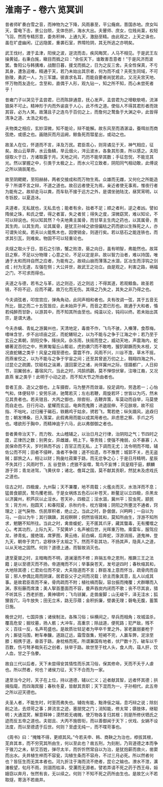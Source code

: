 # 淮南子 - 卷六 览冥训

昔者师旷奏白雪之音，而神物为之下降，风雨暴至，平公癃病，晋国赤地。庶女叫天，雷电下击，景公台陨，支体伤折，海水大出。夫瞽师、庶女，位贱尚葈，权轻飞羽，然而专精厉意，委务积神，上通九天，激励至精。由此观之，上天之诛也，虽在圹虚幽闲，辽远隐匿，重袭石室，界障险阴，其无所逃之亦明矣。

武王伐纣，渡于孟津，阳侯之波，逆流而击，疾风晦冥，人马不相见。于是武王左操黄钺，右秉白旄，瞋目而撝之曰：“余任天下，谁敢害吾意者！”于是风济而波罢。鲁阳公与韩搆难，战酣日暮，援戈而撝之，日为之反三舍。夫全性保真，不亏其身，遭急迫难，精通于天，若乃未始出其宗者，何为而不成？夫死生同域，不可胁陵，勇武一人，为三军雄。彼直求名耳，而能自要者尚犹若此，又况夫宫天地、怀万物而友造化，含至和，直偶于人形，观九钻一，知之所不知，而心未尝死者乎！

昔雍门子以哭见于孟尝君，已而陈辞通意，抚心发声，孟尝君为之增欷歍唈，流涕狼戾不可止。精神形于内而外谕哀于人心，此不传之道。使俗人不得其君形者而效其容，必为人笑。故蒲且子之连鸟于百仞之上，而詹何之鹜鱼于大渊之中，此皆得清净之道、太浩之和也。

夫物类之相应，玄妙深微，知不能论，辩不能解。故东风至而酒湛溢，蚕咡丝而商弦绝，或感之也。画随灰而月运阙，鲸鱼死而彗星出，或动之也。

故圣人在位，怀道而不言，泽及万民。君臣乖心，则背谲见于天，神气相应，征矣。故山云草莽，水云鱼鳞，旱云烟火，涔云波水，各象其形类，所以感之。夫阳燧取火于日，方诸取露于月。天地之间，巧历不能举其数；手征忽怳，不能览其光。然以掌握之中，引类于太极之上，而水火可立致者，阴阳同气相动敢，此傅说之所以骑辰尾也。

故至阴飂飂，至阳赫赫，两者交接成和而万物生焉。众雄而无雌，又何化之所能造乎？所谓不言之辩，不道之道也。故召远者使无为焉，亲近者使无事焉，惟夜行者为能有之。故却走马以粪，而车轨不接于远方之外，是谓坐驰陆沈，昼冥宵明，以冬铄胶，以夏造冰。

夫道者，无私就也，无私去也；能者有余，拙者不足；顺之者利，逆之者凶。譬如隋侯之珠，和氏之壁，得之者富，失之者贫；得失之度，深微窈冥，难以知论，不可以辩说也。何以知其然？今夫地黄主属骨，而甘草主生肉之药也，以其属骨，责其生肉，以其生肉，论其属骨，是犹王孙绰之欲倍偏枯之药而欲以生殊死之人，亦可谓失论矣。若夫以火能焦木也，因使销金，则道行矣。若以慈石之能连铁也，而求其引瓦，则难矣。物固不可以轻重论也。

夫燧之取火于日，慈石之引铁，蟹之败漆，葵之向日，虽有明智，弗能然也。故耳目之察，不足以分物理；心意之论，不足以定是非。故以智力治者，难以持国，唯通于太和而持自然之应者，为能有之。故峣山崩而薄落之水涸，区冶生而淳钩之剑成；纣为无道，左强在侧；大公并世，故武王之功立。由是观之，利害之路，祸福之门，不可求而得也。

夫道之与德，若韦之与革，远之则迩，近之则远；不得其道，若观鲦鱼。故圣若镜，不将不迎，应而不藏，故万化而无伤。其得之乃失之，其失之非乃得之也。

今夫调弦者，叩宫宫应，弹角角动，此同声相和者也。夫有改调一弦，其于五音无 所比，鼓之而二十五弦皆应，此未始异于声，而音之君已形也。故通于大和者，惛若纯醉而甘卧，以游其中，而不知其所由至也。纯温以沦，钝闷以终。若未始出其宗，是谓大通。

今夫赤螭、青虬之游冀州也，天清地定，毒兽不作，飞鸟不骇，入榛薄，食荐梅，嗜味含甘，步不出顷亩之区，而蛇鳝轻之，以为不能与之争于江海之中；若乃至于玄云之素朝，阴阳交争，降扶风，杂冻雨，扶摇而登之，威动天地，声震海内，蛇蟮著泥百仞之中，熊罴匍匐丘山磛岩，虎豹袭穴而不敢咆，猨狖颠蹶而失木枝，又况直蛇鳝之类乎！风皇之翔至德也，雷霆不作，风雨不兴，川谷不澹，草木不摇，而燕雀佼之，以为不能与之争于宇宙之间；还至其曾逝万仞之上，翱翔四海之外，过昆仑之疏圃，饮砥柱之湍濑，邅回蒙汜之诸，尚佯冀州之际，径蹑都广，人日抑节，羽翼弱水，暮宿风穴，当此之时，鸿鹄鸧鸖，莫不惮惊伏窜，注喙江裔，又况直燕 雀之类乎！此明于小动之迹，而不知大节之所由者也。

昔者王良、造父之御也，上车摄辔，马为整齐而敛谐，投足调均，劳逸若一；心怡气和，体便轻毕；安劳乐进，驰鹜若灭；左右若鞭，周旋若环；世皆以为巧，然未见其贵者也。若夫钳且、大丙之御也，除辔衔，去鞭弃策，车莫动而自举，马莫使而自走也。日行月动，星耀而玄运，电奔而鬼腾；进退屈伸，不见朕垠，故不招指、不咄叱，过归雁于碣石，轶鶤鸡于姑余，骋若飞，鹜若绝；纵矢蹑风，追猋归忽；朝发博桑，日入落棠，此假弗用而能以成其用者也。非虑思之察、手爪之巧也。嗜欲形于胸中，而精神逾于六马，此以弗御御之者也。

昔者黄帝治天下，而力牧、太山稽辅之，以治日月之行律，治阴阳之气；节四时之度，正律历之数；别男女，异雌雄，明上下，等贵贱；使强不掩弱，众不暴寡；人民保命而不夭，岁时熟而不凶；百官正而无私，上下调而无尤；法令明而不暗，辅佐公而不阿；田者不侵畔，渔者不争限；道不拾遗，市不豫贾；城郭不关，邑无盗贼；鄙旅之人，相让以财；狗彘吐菽粟于路，而无忿争之心；于是日月精明，星辰不失其行；风雨时节，五 谷登熟；虎狼不妄噬，鸷鸟不妄博；凤皇翔于庭，麒麟游于郊；青龙进驾，飞黄伏皁；诸北、儋耳之国，莫不献其贡职，然犹未及虑戏氏之道也。

往古之时，四极废，九州裂；天不兼覆，地不周载；火爁炎而灭，水浩洋而不息；猛兽食颛民，鸷鸟攫老弱。于是女祸炼五色石以补苍天，断鳌足以立四极，杀黑龙以济冀州，积芦灰以止淫水。苍天补，四极正；淫水涸，冀州平；狡虫死，颛民生；背方州，抱圆天；和春阳夏，杀秋约冬，枕方寝绳；阴阳之所壅沈不通者，窍理之；逆气戾物、伤民厚积者，绝止之。当此之时，卧倨倨，兴眄眄；一自以为马，一自以为牛；其行蹎蹎，其视瞑瞑；侗然皆得其和，莫知所由生，浮游不知所求，魍魉不知所往。当此之时，禽兽蝮蛇，无不匿其爪牙，藏其螫毒，无有攫噬之心。考其功烈，上际九天，下契黄垆；名声被后世，光晖重万物。乘雷车，服驾应龙，骖青虬，援绝瑞，席萝图，黄云络，前白螭，后奔蛇，浮游消摇，道鬼神，登九天，朝帝于灵门，宓穆休于太祖之下。然而不彰其功，不扬其声，隐真人之道，以从天地之固然。何则？道德上通，而智故消灭也。

逮至夏桀之时，主暗晦而不明，道澜漫而不修；弃捐五帝之恩刑，推蹶三王之法籍；是以至德灭而不扬，帝道掩而不兴；举事戾苍天，发号逆四时；春秋缩其和，大地除其德；仁君处位而不安，大夫隐道而不言；群臣准上意而怀当，疏骨肉而自容；邪人参偶比周而阴谋，居君臣父子之间而况载；骄主而象其意，乱人以成其事。是故君臣乖而不亲，骨肉疏而不附；植社槁而裂，容台振而掩覆；犬群曝而入渊，豕衔藤而席澳；美人挐首墨面而不容，曼声吞炭内闭而不歌；丧不尽其哀，猎不听其乐；西老折胜，黄神啸吟；飞鸟铩翼，走兽废脚；山无峻干，泽无洼水；狐狸首穴，马牛放失；田无立禾，路无莎薠；金积折廉，壁袭无理；磬龟无腹，蓄策日施。

晚世之时，七国异族；诸侯制法，各殊习俗；纵横间之，举兵而相角；攻城滥杀，覆高危安；掘坟墓，扬人骸；大冲车，高重京；除战道，便死路；犯严敌，残不义；百往一反，名声苟盛也。是故质壮轻足者为甲卒千里之外，家老赢弱姜枪于内；厮徒马围，軵车奉饟，道路辽远，霜雪亟集，短褐不完，人赢车弊，泥涂至膝；相携于道，奋首于路，身枕格而死。所谓兼国有地者，伏尸数十万，破车以千百数，伤弓弩矛戟矢石之创者，扶举于路。故世至于枕人头，食人肉，葅人肝，饮人血，甘之于刍豢。

故自三代以后者，天下未尝得安其情性而乐其习俗，保其修命，天而不夭于人虐也。所以然者，何也？诸侯力征，天下不合而为一家。

逮至当今之时，天子在上位，持以道德，辅以仁义；近者献其智，远者怀其德；拱揖指麾，而四海宾服；春秋冬夏，皆献其贡职；天下混而为一，子孙相代，此五帝之所以迎天德也。

夫圣人者，不能生时，时至而弗失也。辅佐有能，黜谗佞之端，息巧辩之说；除刻削之法，去烦苛之事；屏流言之迹，塞朋党之门；消知能，修太常；隳肢体，继聪明；大通混冥，解意释神；漠然若无魂魄，使万物各复归其根；则是所修伏牺氏之迹而反五帝之道也。夫钳且、大丙不施辔衔，而以善御闻于天下；伏戏、女娲不设法度，而以至德遗于后世。何则？至虚无纯一，而不喋苛事也。

《周书》曰：“掩雉不得，更顺其风。”今若夫申、韩、商鞅之为治也，桲拔其根，芜弃其本，而不穷究其所由生，何以至此也？凿五刑，为刻削，乃背道德之本而争于锥刀之未，斩艾百姓，弹尽太半，而忻忻然常自以为治，是犹抱薪而救火，凿窦而出水。夫井植生梓而不容瓮，沟植生条而不容舟，不过三月必死。所以然者何也？皆狂生而无其本者也。河九折注于海而流不绝者，昆仑之输也。潦水不泄，瀇瀁极望，旬月不雨，则涸而枯泽，受瀷而无源者。譬若弄请不死之药于西王母，姮娥窃以奔月，怅然有丧，无以续之。何则？不知不死之药所由生也。是故乞火不若取燧，寄汲不若凿井。
